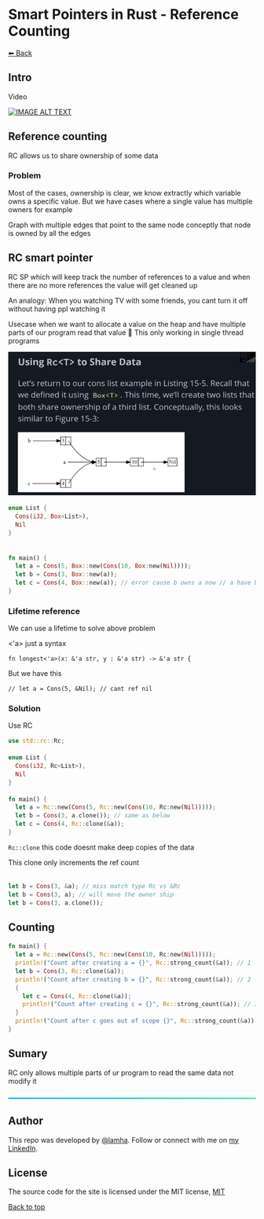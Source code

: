 # Smart Pointers in Rust - Reference Counting

[⬅ Back](../../README.md)

## Intro 
Video 

<div>
  <a href="https://www.youtube.com/watch?v=M9Owp3iLigg"><img src="https://img.youtube.com/vi/M9Owp3iLigg/0.jpg" alt="IMAGE ALT TEXT"></a>
</div>

## Reference counting 
RC allows us to share ownership of some data 

### Problem 
Most of the cases, ownership is clear, we know extractly which variable owns a specific value. But we have cases where a single value has multiple owners for example 

Graph with multiple edges that point to the same node conceptly that node is owned by all the edges 

## RC smart pointer 
RC SP which will keep track the number of references to a value and when there are no more references the value will get cleaned up 

An analogy: When you watching TV with some friends, you cant turn it off without having ppl watching it

Usecase when we want to allocate a value on the heap and have multiple parts of our program read that value 
🔴 This only working in single thread programs 


![alt text](./imgs/cons.png)


```Rust
enum List {
  Cons(i32, Box<List>),
  Nil
}


fn main() {
  let a = Cons(5, Box::new(Cons(10, Box:new(Nil))));
  let b = Cons(3, Box::new(a));
  let c = Cons(4, Box::new(a)); // error cause b owns a now // a have been moved into b 
}

```

### Lifetime reference 
We can use a lifetime to solve above problem 

<'a> just a syntax
```
fn longest<'a>(x: &'a str, y : &'a str) -> &'a str {
```

But we have this 
```
// let a = Cons(5, &Nil); // cant ref nil 
```

### Solution 

Use RC 

```Rust
use std::rc::Rc;

enum List {
  Cons(i32, Rc<List>),
  Nil
}

fn main() {
  let a = Rc::new(Cons(5, Rc::new(Cons(10, Rc:new(Nil)))));
  let b = Cons(3, a.clone()); // same as below 
  let c = Cons(4, Rc::clone(&a));
}

```

```Rc::clone``` this code doesnt make deep copies of the data 

This clone only increments the ref count 


```Rust

let b = Cons(3, &a); // miss match type Rc vs &Rc
let b = Cons(3, a); // will move the owner ship 
let b = Cons(3, a.clone()); 

```

## Counting 
```Rust
fn main() {
  let a = Rc::new(Cons(5, Rc::new(Cons(10, Rc:new(Nil)))));
  println!("Count after creating a = {}", Rc::strong_count(&a)); // 1
  let b = Cons(3, Rc::clone(&a));
  println!("Count after creating b = {}", Rc::strong_count(&a)); // 2
  {
    let c = Cons(4, Rc::clone(&a));
    println!("Count after creating c = {}", Rc::strong_count(&a)); // 3
  }
  println!("Count after c goes out of scope {}", Rc::strong_count(&a)); // 2
}


```

## Sumary 
RC only allows multiple parts of ur program to read the same data not modify it 



<p><img type="separator" height=8px width="100%" src="https://github.com/HaLamUs/nft-drop/blob/main/assets/aqua.png"></p>

## Author

This repo was developed by [@lamha](https://github.com/HaLamUs). 
Follow or connect with me on [my LinkedIn](https://www.linkedin.com/in/lamhacs). 

## License
The source code for the site is licensed under the MIT license, [MIT](https://opensource.org/license/mit/)

 <a href="#top">Back to top</a>